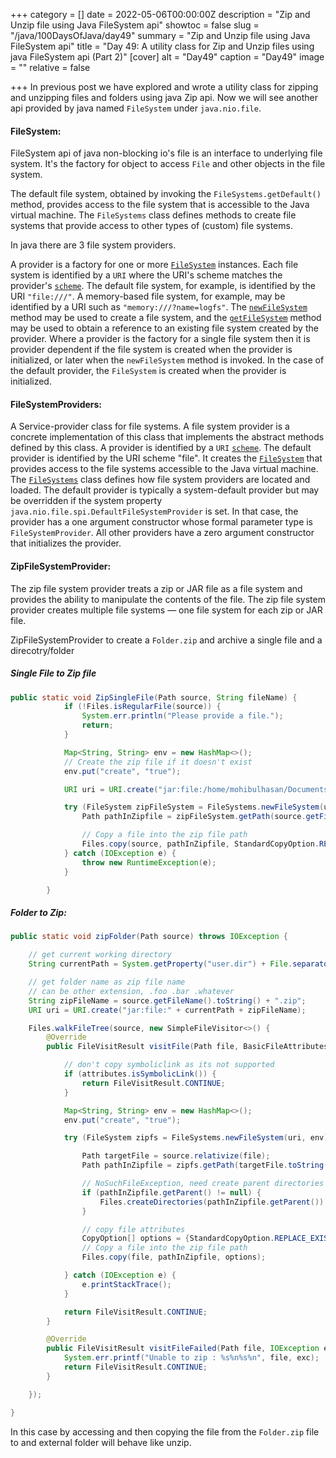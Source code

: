 +++
category = []
date = 2022-05-06T00:00:00Z
description = "Zip and Unzip file using Java FileSystem api"
showtoc = false
slug = "/java/100DaysOfJava/day49"
summary = "Zip and Unzip file using Java FileSystem api"
title = "Day 49: A utility class for Zip and Unzip files using java FileSystem api (Part 2)"
[cover]
alt = "Day49"
caption = "Day49"
image = ""
relative = false

+++
In previous post we have explored and wrote a utility class for zipping and unzipping files and folders using java Zip api. Now we will see another api provided by java named `FileSystem` under `java.nio.file`.

#### FileSystem:

FileSystem api of java non-blocking io's file is an interface to underlying file system. It's the factory for object to access `File` and other objects in the file system.

The default file system, obtained by invoking the `FileSystems.getDefault()` method, provides access to the file system that is accessible to the Java virtual machine. The `FileSystems` class defines methods to create file systems that provide access to other types of (custom) file systems.

In java there are 3 file system providers.

A provider is a factory for one or more [`FileSystem`](https://docs.oracle.com/javase/7/docs/api/java/nio/file/FileSystem.html "class in java.nio.file") instances. Each file system is identified by a `URI` where the URI's scheme matches the provider's [`scheme`](https://docs.oracle.com/javase/7/docs/api/java/nio/file/spi/FileSystemProvider.html#getScheme()). The default file system, for example, is identified by the URI `"file:///"`. A memory-based file system, for example, may be identified by a URI such as `"memory:///?name=logfs"`. The [`newFileSystem`](https://docs.oracle.com/javase/7/docs/api/java/nio/file/spi/FileSystemProvider.html#newFileSystem(java.net.URI,%20java.util.Map)) method may be used to create a file system, and the [`getFileSystem`](https://docs.oracle.com/javase/7/docs/api/java/nio/file/spi/FileSystemProvider.html#getFileSystem(java.net.URI)) method may be used to obtain a reference to an existing file system created by the provider. Where a provider is the factory for a single file system then it is provider dependent if the file system is created when the provider is initialized, or later when the `newFileSystem` method is invoked. In the case of the default provider, the `FileSystem` is created when the provider is initialized.

#### FileSystemProviders:

A Service-provider class for file systems. A file system provider is a concrete implementation of this class that implements the abstract methods defined by this class. A provider is identified by a `URI` [`scheme`](https://docs.oracle.com/javase/7/docs/api/java/nio/file/spi/FileSystemProvider.html#getScheme()). The default provider is identified by the URI scheme "file". It creates the [`FileSystem`](https://docs.oracle.com/javase/7/docs/api/java/nio/file/FileSystem.html "class in java.nio.file") that provides access to the file systems accessible to the Java virtual machine. The [`FileSystems`](https://docs.oracle.com/javase/7/docs/api/java/nio/file/FileSystems.html "class in java.nio.file") class defines how file system providers are located and loaded. The default provider is typically a system-default provider but may be overridden if the system property `java.nio.file.spi.DefaultFileSystemProvider` is set. In that case, the provider has a one argument constructor whose formal parameter type is `FileSystemProvider`. All other providers have a zero argument constructor that initializes the provider.

#### ZipFileSystemProvider:
The zip file system provider treats a zip or JAR file as a file system and provides the ability to manipulate the contents of the file. The zip file system provider creates multiple file systems — one file system for each zip or JAR file.

ZipFileSystemProvider to create a `Folder.zip` and archive a single file and a direcotry/folder


##### Single File to Zip file

```java
public static void ZipSingleFile(Path source, String fileName) {
            if (!Files.isRegularFile(source)) {
                System.err.println("Please provide a file.");
                return;
            }

            Map<String, String> env = new HashMap<>();
            // Create the zip file if it doesn't exist
            env.put("create", "true");

            URI uri = URI.create("jar:file:/home/mohibulhasan/Documents/" + fileName);

            try (FileSystem zipFileSystem = FileSystems.newFileSystem(uri, env)) {
                Path pathInZipfile = zipFileSystem.getPath(source.getFileName().toString());

                // Copy a file into the zip file path
                Files.copy(source, pathInZipfile, StandardCopyOption.REPLACE_EXISTING);
            } catch (IOException e) {
                throw new RuntimeException(e);
            }

        }
```

##### Folder to Zip:

```java
public static void zipFolder(Path source) throws IOException {

    // get current working directory
    String currentPath = System.getProperty("user.dir") + File.separator;

    // get folder name as zip file name
    // can be other extension, .foo .bar .whatever
    String zipFileName = source.getFileName().toString() + ".zip";
    URI uri = URI.create("jar:file:" + currentPath + zipFileName);

    Files.walkFileTree(source, new SimpleFileVisitor<>() {
        @Override
        public FileVisitResult visitFile(Path file, BasicFileAttributes attributes) {

            // don't copy symboliclink as its not supported
            if (attributes.isSymbolicLink()) {
                return FileVisitResult.CONTINUE;
            }

            Map<String, String> env = new HashMap<>();
            env.put("create", "true");

            try (FileSystem zipfs = FileSystems.newFileSystem(uri, env)) {

                Path targetFile = source.relativize(file);
                Path pathInZipfile = zipfs.getPath(targetFile.toString());

                // NoSuchFileException, need create parent directories in zip path
                if (pathInZipfile.getParent() != null) {
                    Files.createDirectories(pathInZipfile.getParent());
                }

                // copy file attributes
                CopyOption[] options = {StandardCopyOption.REPLACE_EXISTING, StandardCopyOption.COPY_ATTRIBUTES, LinkOption.NOFOLLOW_LINKS};
                // Copy a file into the zip file path
                Files.copy(file, pathInZipfile, options);

            } catch (IOException e) {
                e.printStackTrace();
            }

            return FileVisitResult.CONTINUE;
        }

        @Override
        public FileVisitResult visitFileFailed(Path file, IOException exc) {
            System.err.printf("Unable to zip : %s%n%s%n", file, exc);
            return FileVisitResult.CONTINUE;
        }

    });

}
```

In this case by accessing and then copying the file from the `Folder.zip` file to and external folder will behave like unzip.